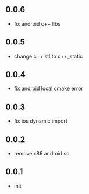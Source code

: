 ## 0.0.6

- fix android c++ libs

## 0.0.5

- change c++ stl to c++_static

## 0.0.4

- fix android local cmake error

## 0.0.3

- fix ios dynamic import

## 0.0.2

- remove x86 android so

## 0.0.1

- init
